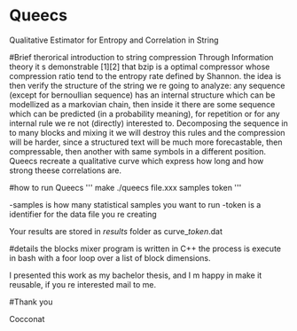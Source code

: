 # Queecs
Qualitative Estimator for Entropy and Correlation in String

#Brief therorical introduction to string compression
Through Information theory it s demonstrable [1][2] that bzip is a optimal compressor whose compression ratio tend to 
the entropy rate defined by Shannon.
the idea is then verify the structure of the string we re going to analyze:
any sequence (except for bernoullian sequence) has an internal structure which can be modellized as a markovian chain,
then inside it there are some sequence which can be predicted (in a probability meaning), for repetition
or for any internal rule we re not (directly) interested to.
Decomposing the sequence in to many blocks and mixing it we will destroy this rules and the compression will be harder,
since a structured text will be much more forecastable, then compressable, then another with same symbols in a different
position.
Queecs recreate a qualitative curve which express how long and how strong theese correlations are.

#how to run Queecs
'''
make
./queecs file.xxx samples token
'''

-samples is how many statistical samples you want to run
-token is a identifier for the data file you re creating

Your results are stored in *results* folder as curve_*token*.dat

#details
the blocks mixer program is written in C++
the process is execute in bash with a foor loop over a list of block dimensions.

I presented this work as my bachelor thesis, and I m happy in make it reusable, if you re interested mail to me.

#Thank you

Cocconat
